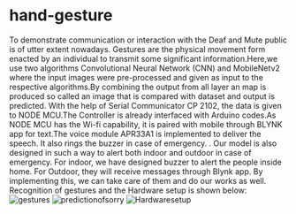 # hand-gesture
To demonstrate communication or interaction with the Deaf and Mute public is of utter extent nowadays.
Gestures are the physical movement form enacted by an individual to transmit some significant 
information.Here,we use two algorithms Convolutional Neural Network (CNN) and MobileNetv2 where 
the input images were pre-processed and given as input to the respective algorithms.By combining the 
output from all layer an map is produced so called an image that is compared with dataset and output is 
predicted. With the help of Serial Communicator CP 2102, the data is given to NODE MCU.The 
Controller is already interfaced with Arduino codes.As NODE MCU has the Wi-fi capability, it is paired 
with mobile through BLYNK app for text.The voice module APR33A1 is implemented to deliver the 
speech. It also rings the buzzer in case of emergency. . Our model is also designed in such a way to alert 
both indoor and outdoor in case of emergency. For indoor, we have designed buzzer to alert the people 
inside home. For Outdoor, they will receive messages through Blynk app. By implementing this, we can 
take care of them and do our works as well.
Recognition of gestures and the Hardware setup is shown below:
![gestures](https://user-images.githubusercontent.com/93436862/233553656-191f264f-4970-41d6-b62c-915d416eb9fb.jpeg)
![predictionofsorry](https://user-images.githubusercontent.com/93436862/233556955-4b548453-8649-4de3-a10f-5e1c4a8954d7.jpeg)
![Hardwaresetup](https://user-images.githubusercontent.com/93436862/233556631-3115f12a-8878-452f-a098-2c19ee19d074.jpeg)

